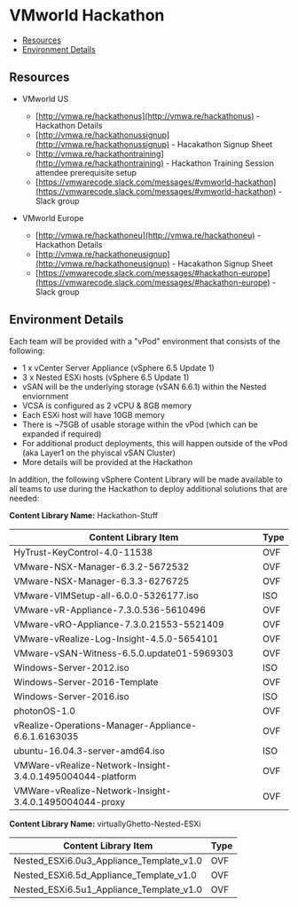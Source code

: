# VMworld Hackathon

* [Resources](#resources)
* [Environment Details](#environment-details)

## Resources

* VMworld US
  * [http://vmwa.re/hackathonus](http://vmwa.re/hackathonus) - Hackathon Details
  * [http://vmwa.re/hackathonussignup](http://vmwa.re/hackathonussignup) - Hacakathon Signup Sheet
  * [http://vmwa.re/hackathontraining](http://vmwa.re/hackathontraining) - Hackathon Training Session attendee prerequisite setup
  * [https://vmwarecode.slack.com/messages/#vmworld-hackathon](https://vmwarecode.slack.com/messages/#vmworld-hackathon) - Slack group

* VMworld Europe
  * [http://vmwa.re/hackathoneu](http://vmwa.re/hackathoneu) - Hackathon Details
  * [http://vmwa.re/hackathoneusignup](http://vmwa.re/hackathoneusignup) - Hacakathon Signup Sheet
  * [https://vmwarecode.slack.com/messages/#hackathon-europe](https://vmwarecode.slack.com/messages/#hackathon-europe) - Slack group

## Environment Details

Each team will be provided with a "vPod" environment that consists of the following:
  * 1 x vCenter Server Appliance (vSphere 6.5 Update 1)
  * 3 x Nested ESXi hosts (vSphere 6.5 Update 1)
  * vSAN will be the underlying storage (vSAN 6.6.1) within the Nested enviornment
  * VCSA is configured as 2 vCPU & 8GB memory
  * Each ESXi host will have 10GB memory
  * There is ~75GB of usable storage within the vPod (which can be expanded if required)
  * For additional product deployments, this will happen outside of the vPod (aka Layer1 on the phyiscal vSAN Cluster)
  * More details will be provided at the Hackathon

In addition, the following vSphere Content Library will be made available to all teams to use during the Hackathon to deploy additional solutions that are needed:

**Content Library Name:** Hackathon-Stuff

| **Content Library Item**                                | **Type** |
|-----------------------------------------------------------|------|
| HyTrust-KeyControl-4.0-11538                              | OVF  |
| VMware-NSX-Manager-6.3.2-5672532                          | OVF  |
| VMware-NSX-Manager-6.3.3-6276725                          | OVF  |
| VMware-VIMSetup-all-6.0.0-5326177.iso                     | ISO  |
| VMware-vR-Appliance-7.3.0.536-5610496                     | OVF  |
| VMware-vRO-Appliance-7.3.0.21553-5521409                  | OVF  |
| VMware-vRealize-Log-Insight-4.5.0-5654101                 | OVF  |
| VMware-vSAN-Witness-6.5.0.update01-5969303                | OVF  |
| Windows-Server-2012.iso                                   | ISO  |
| Windows-Server-2016-Template                              | OVF  |
| Windows-Server-2016.iso                                   | ISO  |
| photonOS-1.0                                              | OVF  |
| vRealize-Operations-Manager-Appliance-6.6.1.6163035       | OVF  |
| ubuntu-16.04.3-server-amd64.iso                           | ISO  |
| VMWare-vRealize-Network-Insight-3.4.0.1495004044-platform | OVF  |
| VMWare-vRealize-Network-Insight-3.4.0.1495004044-proxy    | OVF  |

**Content Library Name:** virtuallyGhetto-Nested-ESXi

| **Content Library Item**                     | **Type** |
|------------------------------------------|------|
| Nested_ESXi6.0u3_Appliance_Template_v1.0 | OVF  |
| Nested_ESXi6.5d_Appliance_Template_v1.0  | OVF  |
| Nested_ESXi6.5u1_Appliance_Template_v1.0 | OVF  |
